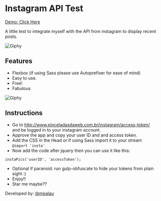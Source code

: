 # Instagram API Test

[Demo: Click Here](http://mike3run.github.io/instagram-jquery/)

A little test to integrate myself with the API from instagram to display recent posts.

![Giphy](http://media0.giphy.com/media/OJbr914LLiETe/giphy.gif)

## Features
- Flexbox (if using Sass please use Autoprefixer for ease of mind)
- Easy to use.
- Free!
- Fabulous

![Giphy](http://media4.giphy.com/media/4oY18KcpgdSI8/giphy.gif)


## Instructions
- Go to http://www.pinceladasdaweb.com.br/instagram/access-token/ and be logged in to your instagram account.
- Approve the app and copy your user ID and and access token.
- Add the CSS in the Head or if using Sass import it to your stream `@import 'insta'`
- Now add the code after jquery then you can use it like this:

```
instaPics('userID', 'accessToken');
```
- Optional if paranoid: run gulp-obfuscate to hide your tokens from plain sight :)
- Enjoy!!
- Star me maybe??

Developed by: [@mpalau](https://twitter.com/mpalau/)
